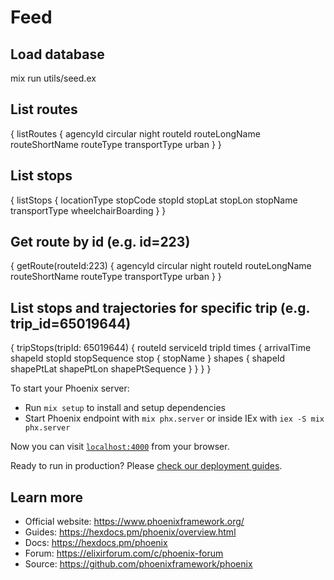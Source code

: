 # Feed

## Load database

mix run utils/seed.ex

## List routes
{
  listRoutes {
    agencyId
    circular
    night
    routeId
    routeLongName
    routeShortName
    routeType
    transportType
    urban
  }
}

## List stops
{
  listStops {
    locationType
    stopCode
    stopId
    stopLat
    stopLon
    stopName
    transportType
    wheelchairBoarding
  }
}

## Get route by id (e.g. id=223)
{
  getRoute(routeId:223) {
    agencyId
    circular
    night
    routeId
    routeLongName
    routeShortName
    routeType
    transportType
    urban
  }
}

## List stops and trajectories for specific trip (e.g. trip_id=65019644)

{
  tripStops(tripId: 65019644) {
    routeId
    serviceId
    tripId
    times {
      arrivalTime
      shapeId
      stopId
      stopSequence
      stop {
        stopName
      }
      shapes {
        shapeId
        shapePtLat
        shapePtLon
        shapePtSequence
      }
    }
  }
}



To start your Phoenix server:

  * Run `mix setup` to install and setup dependencies
  * Start Phoenix endpoint with `mix phx.server` or inside IEx with `iex -S mix phx.server`

Now you can visit [`localhost:4000`](http://localhost:4000) from your browser.

Ready to run in production? Please [check our deployment guides](https://hexdocs.pm/phoenix/deployment.html).

## Learn more

  * Official website: https://www.phoenixframework.org/
  * Guides: https://hexdocs.pm/phoenix/overview.html
  * Docs: https://hexdocs.pm/phoenix
  * Forum: https://elixirforum.com/c/phoenix-forum
  * Source: https://github.com/phoenixframework/phoenix
